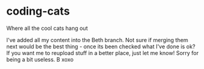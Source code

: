 # coding-cats
Where all the cool cats hang out

I've added all my content into the Beth branch. Not sure if merging them next would be the best thing - once its been 
checked what I've done is ok?
If you want me to reupload stuff in a better place, just let me know! Sorry for being a bit useless.
B xoxo
